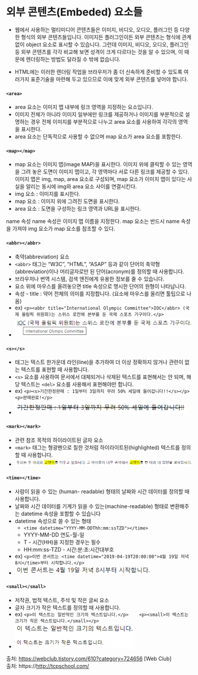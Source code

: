 
# 외부 콘텐츠(Embeded) 요소들
- 웹에서 사용하는 멀티미디어 콘텐츠들은 이미지, 비디오, 오디오, 플러그인 등 다양한 형식의 외부 콘텐츠들입니다. 이미지든 플러그인이든 외부 콘텐츠는 형식에 관계없이 object 요소로 표시할 수 있습니다. 그런데 이미지, 비디오, 오디오, 플러그인 등 외부 콘텐츠를 각각 비교해 보면 성격이 크게 다르다는 것을 알 수 있으며, 이 때문에 렌더링하는 방법도 달라질 수 밖에 없습니다.

- HTML에는 이러한 렌더링 작업을 브라우저가 좀 더 신속하게 준비할 수 있도록 여러가지 표준기술을 마련해 두고 있으므로 이에 맞게 외부 콘텐츠를 넣어야 합니다.


#### `<area>`
- area 요소는 이미지 맵 내부에 링크 영역을 지정하는 요소입니다.
- 이미지 전체가 아니라 이미지 일부에만 링크를 제공하거나 이미지를 부분적으로 설명하는 경우 전체 이미지를 부분적으로 나누고 area 요소를 사용하여 각각의 영역을 표시한다.
- area 요소는 단독적으로 사용할 수 없으며 map 요소가 area 요소를 포함한다.


#### `<map></map>`
- map 요소는 이미지 맵(image MAP)을 표시한다.
이미지 위에 클릭할 수 있는 영역을 그려 놓은 도면이 이미지 맵이고, 각 영역마다 서로 다른 링크를 제공할 수 있다.
이미지 맵은 img, map, area 요소로 구성되며, map 요소가 이미지 맵이 있다는 사실을 알리는 동시에 img와 area 요소 사이를 연결시킨다.
- img 요소 : 이미지를 표시한다.
- map 요소 : 이미지 위에 그려진 도면을 표시한다.
- area 요소 : 도면을 구성하는 링크 영역과 URL을 표시한다.


name 속성
name 속성은 이미지 맵 이름을 지정한다. map 요소는 반드시 name 속성을 가져야 img 요소가 map 요소를 참조할 수 있다.


#### `<abbr></abbr>`
- 축약(abbreviation) 요소
- `<abbr>` 태그는 “W3C”, “HTML”, “ASAP” 등과 같이 단어의 축약형(abbreviation)이나 머리글자로만 된 단어(acronym)를 정의할 때 사용합니다.
- 브라우저나 번역 시스템, 검색 엔진에게 유용한 정보를 줄 수 있습니다.
- 요소 위에 마우스를 올려놓으면 title 속성으로 명시한 단어의 원형이 나타납니다.
- 속성 - title : 약어 전체의 의미를 지정합니다. (요소에 마우스를 올리면 툴팁으로 나옴)
- ex) `<p><abbr title="International Olympic Committee">IOC</abbr> (국제 올림픽 위원회)는 스위스 로잔에 본부를 둔 국제 스포츠 기구이다.</p>`
- ![img_1](../images/abbr.png)

#### `<s></s>`
-  태그는 텍스트 한가운데 라인(line)을 추가하여 더 이상 정확하지 않거나 관련이 없는 텍스트를 표현할 때 사용합니다.
-  `<s>` 요소를 사용하여 문서에서 대체되거나 삭제된 텍스트를 표현해서는 안 되며, 해당 텍스트는 `<del>` 요소를 사용해서 표현해야만 합니다.
- ex) `<p><s>기간한정판매 : 1일부터 3일까지 무려 50% 세일에 들어갑니다!!</s></p> <p>판매완료!</p>`
- ![img_1](../images/s.png)

#### `<mark></mark>`
- 관련 참조 목적의 하이라이트된 글자 요소
- `<mark>` 태그는 형광펜으로 칠한 것처럼 하이라이트된(highlighted) 텍스트를 정의할 때 사용합니다.
- ![img_1](../images/mark.png)

#### `<time></time>`
- 사람이 읽을 수 있는 (human- readable) 형태의 날짜와 시간 데이터를 정의할 때 사용합니다.
-  날짜와 시간 데이터를 기계가 읽을 수 있는(machine-readable) 형태로 변환해주는 datetime 속성을 포함할 수 있습니다
-  datetime 속성으로 쓸 수 있는 형태
   -  `<time datetime="YYYY-MM-DDThh:mm:ssTZD"></time>`
   -  YYYY-MM-DD 연도-월-일
   -  T - 시간(HH)을 지정한 경우는 필수
   -  HH:mm:ss-TZD - 시간:분:초:시간대부호
- ex) `<p>이번 콘서트는 <time datetime="2019-04-19T20:00:00">4월 19일 저녁 8시</time>부터 시작합니다.</p>`
- ![img_1](../images/time.png)

#### `<small></small>`
- 저작권, 법적 텍스트, 주석 및 작은 글씨 요소
- 글자 크기가 작은 텍스트를 정의할 때 사용합니다.
- ex) `<p>이 텍스트는 일반적인 크기의 텍스트입니다.</p>    <p><small>이 텍스트는 크기가 작은 텍스트입니다.</small></p>`
- ![img_1](../images/small.png)



출처: https://webclub.tistory.com/610?category=724656 [Web Club] <br>
출처: https://http://tcpschool.com/
